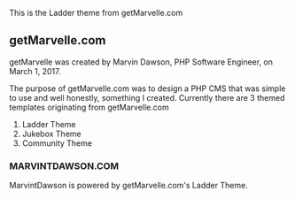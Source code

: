 This is the Ladder theme from getMarvelle.com

## getMarvelle.com
getMarvelle was created by Marvin Dawson, PHP Software Engineer, on March 1, 2017.

The purpose of getMarvelle.com was to design a PHP CMS that was simple to use and well honestly, something I created.
Currently there are 3 themed templates originating from getMarvelle.com

1. Ladder Theme
2. Jukebox Theme
3. Community Theme

### MARVINTDAWSON.COM
MarvintDawson is powered by getMarvelle.com's Ladder Theme.

